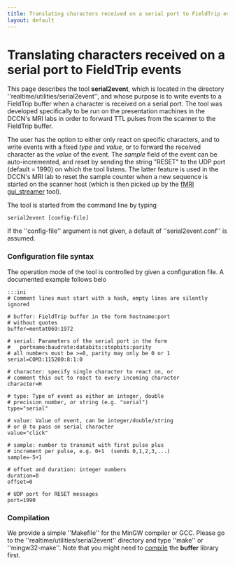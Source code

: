 ```yaml
---
title: Translating characters received on a serial port to FieldTrip events
layout: default
---
```


# Translating characters received on a serial port to FieldTrip events

This page describes the tool **serial2event**, which is located in the directory ''realtime/utilities/serial2event'', and whose purpose is to write events to a FieldTrip buffer when a character is received on a serial port. The tool was developed specifically to be run on the presentation machines in the DCCN's MRI labs in order to forward TTL pulses from the scanner to the FieldTrip buffer.

The user has the option to either only react on specific characters, and to write events with
a fixed *type* and *value*, or to forward the received character as the *value* of the event.
The *sample* field of the event can be auto-incremented, and reset by sending the string "RESET"
to the UDP port (default = 1990) on which the tool listens. The latter feature is used in the DCCN's MRI lab to reset the sample counter when a new sequence is started on the scanner host (which is then picked up by the [fMRI gui_streamer](/development/realtime/fmri) tool).

The tool is started from the command line by typing

    serial2event [config-file]
    
If the ''config-file'' argument is not given, a default of ''serial2event.conf'' is assumed.

### Configuration file syntax

The operation mode of the tool is controlled by given a configuration file. A documented example follows belo

	:::ini
	# Comment lines must start with a hash, empty lines are silently ignored
	
	# buffer: FieldTrip buffer in the form hostname:port 
	# without quotes
	buffer=mentat069:1972
	
	# serial: Parameters of the serial port in the form 
	#   portname:baudrate:databits:stopbits:parity
	# all numbers must be >=0, parity may only be 0 or 1
	serial=COM3:115200:8:1:0
	
	# character: specify single character to react on, or 
	# comment this out to react to every incoming character
	character=H
	
	# type: Type of event as either an integer, double 
	# precision number, or string (e.g. "serial")
	type="serial"
	
	# value: Value of event, can be integer/double/string 
	# or @ to pass on serial character
	value="click"
	
	# sample: number to transmit with first pulse plus 
	# increment per pulse, e.g. 0+1  (sends 0,1,2,3,...)
	sample=-5+1
	
	# offset and duration: integer numbers
	duration=0
	offset=0
	
	# UDP port for RESET messages
	port=1990

### Compilation

We provide a simple ''Makefile'' for the MinGW compiler or GCC. Please go to the ''realtime/utilities/serial2event'' directory and type ''make'' or ''mingw32-make''. Note that you might need to [compile](/development/realtime/buffer) the **buffer** library first.

